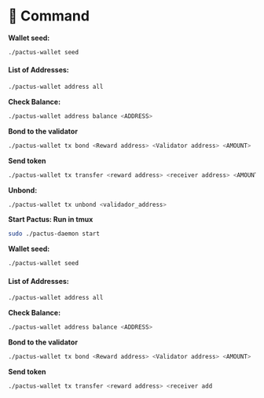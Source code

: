 # 🛟 Command

**Wallet seed:**

```bash
./pactus-wallet seed
```

#### List of Addresses: <a href="#list-of-addresses" id="list-of-addresses"></a>

```bash
./pactus-wallet address all
```

**Check Balance:**

```bash
./pactus-wallet address balance <ADDRESS>
```

**Bond to the validator**

```bash
./pactus-wallet tx bond <Reward address> <Validator address> <AMOUNT>
```

**Send token**

```bash
./pactus-wallet tx transfer <reward address> <receiver address> <AMOUNT>
```

**Unbond:**

```bash
./pactus-wallet tx unbond <validador_address>
```

**Start Pactus: Run in tmux**

```bash
sudo ./pactus-daemon start
```

**Wallet seed:**

```bash
./pactus-wallet seed
```

#### List of Addresses: <a href="#list-of-addresses" id="list-of-addresses"></a>

```bash
./pactus-wallet address all
```

**Check Balance:**

```bash
./pactus-wallet address balance <ADDRESS>
```

**Bond to the validator**

```bash
./pactus-wallet tx bond <Reward address> <Validator address> <AMOUNT>
```

**Send token**

```bash
./pactus-wallet tx transfer <reward address> <receiver add
```

